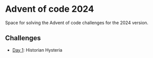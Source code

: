 # Advent of code 2024

Space for solving the Advent of code challenges for the 2024 version.

## Challenges

- [Day 1](https://adventofcode.com/2024/day/1): Historian Hysteria
